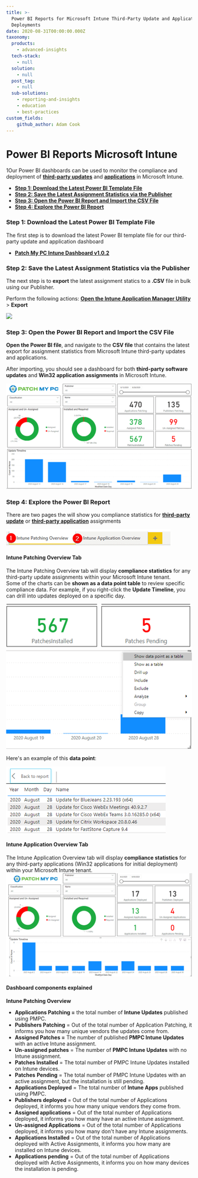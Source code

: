 ```yaml
---
title: >-
  Power BI Reports for Microsoft Intune Third-Party Update and Application
  Deployments
date: 2020-08-31T00:00:00.000Z
taxonomy:
  products:
    - advanced-insights
  tech-stack:
    - null
  solution:
    - null
  post_tag:
    - null
  sub-solutions:
    - reporting-and-insights
    - education
    - best-practices
custom_fields:
    github_author: Adam Cook
---
```


# Power BI Reports Microsoft Intune

1Our Power BI dashboards can be used to monitor the compliance and deployment of [**third-party updates**](../../third-party-patch-management-for-microsoft-intune/) and [**applications**](../../automatically-create-and-deploy-applications-in-microsoft-intune/) in Microsoft Intune.

* [**Step 1: Download the Latest Power BI Template File**](power-bi-reports-microsoft-intune.md#topic1)
* [**Step 2: Save the Latest Assignment Statistics via the Publisher**](power-bi-reports-microsoft-intune.md#topic2)
* [**Step 3: Open the Power BI Report and Import the CSV File**](power-bi-reports-microsoft-intune.md#topic3)
* [**Step 4: Explore the Power BI Report**](power-bi-reports-microsoft-intune.md#topic4)

### Step 1: Download the Latest Power BI Template File

The first step is to download the latest Power BI template file for our third-party update and application dashboard

* [**Patch My PC Intune Dashboard v1.0.2**](https://patchmypc.com/app/uploads/2025/06/PatchMyPC-Intune-Dashboard-v1.0.2.zip)

### Step 2: Save the Latest Assignment Statistics via the Publisher

The next step is to **export** the latest assignment statics to a **.CSV** file in bulk using our Publisher.

Perform the following actions: [**Open the Intune Application Manager Utility**](https://patchmypc.com/intune-application-manager-utility) > **Export**

![](/_images/IntunePowerBiReportVersion1-0-2.png)

### Step 3: Open the Power BI Report and Import the CSV File

**Open the Power BI file**, and navigate to the **CSV file** that contains the latest export for assignment statistics from Microsoft Intune third-party updates and applications.

After importing, you should see a dashboard for both **third-party software updates** and **Win32 application assignments** in Microsoft Intune.

![Intune Dashboard for Third-Party Updates](/_images/Intune-Dashboard-for-Third-Party-Updates-2023.png "Intune Dashboard for Third-Party Updates")

### Step 4: Explore the Power BI Report

There are two pages the will show you compliance statistics for [**third-party update**](../../third-party-patch-management-for-microsoft-intune/) or [**third-party application**](../../automatically-create-and-deploy-applications-in-microsoft-intune/) assignments

![Power BI Tabs for Intune Patching of Third-Party Updates](/_images/Power-BI-Tabs-for-Intune-Patching-of-Third-Party-Updates.png "Power BI Tabs for Intune Patching of Third-Party Updates")

#### Intune Patching Overview Tab

The Intune Patching Overview tab will display **compliance statistics** for any third-party update assignments within your Microsoft Intune tenant.\
Some of the charts can be **shown as a data point table** to review specific compliance data. For example, if you right-click the **Update Timeline**, you can drill into updates deployed on a specific day.

![Drill Into Specific Updates Power BI](/_images/Drill-Into-Specific-Updates-Power-BI.png "Drill Into Specific Updates Power BI")

Here's an example of this **data point**:

![Drilled In Report for Software Update](/_images/Drilled-In-Report-for-Software-Update.png "Drilled In Report for Software Update")

#### Intune Application Overview Tab

The Intune Application Overview tab will display **compliance statistics** for any third-party applications (Win32 applications for initial deployment) within your Microsoft Intune tenant.\
![](/_images/Intune-Application-Overview.png)

#### Dashboard components explained

**Intune Patching Overview**

* **Applications Patching =**  the total number of **Intune Updates** published using PMPC.
* **Publishers Patching** = Out of the total number of Application Patching, it informs you how many unique vendors the updates come from.
* **Assigned Patches =** The number of published **PMPC Intune Updates** with an active Intune assignment.
* **Un-assigned patches** = The number of **PMPC Intune Updates** with no Intune assignment.
* **Patches Installed** = The total number of PMPC Intune Updates installed on Intune devices.
* **Patches** **Pending** = The total number of PMPC Intune Updates with an active assignment, but the installation is still pending.
* **Applications Deployed** = The total number of **Intune Apps** published using PMPC.
* **Publishers deployed** = Out of the total number of Applications deployed, it informs you how many unique vendors they come from.
* **Assigned applications** = Out of the total number of Applications deployed, it informs you how many have an active Intune assignment.
* **Un-assigned Applications** = Out of the total number of Applications deployed, it informs you how many don't have any Intune assignments.
* **Applications Installed** = Out of the total number of Applications deployed with Active Assignments, it informs you how many are installed on Intune devices.
* **Applications pending** = Out of the total number of Applications deployed with Active Assignments, it informs you on how many devices the  installation is pending.
